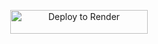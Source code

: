 <p align="center">
    <a href="https://render.com/deploy?repo=https://github.com/nan20psp/WAIFU-HUSBANDO-CATCHER">
        <img src="https://render.com/images/deploy-to-render-button.svg" alt="Deploy to Render" width="220" height="38.45"/>
    </a>
</p>
